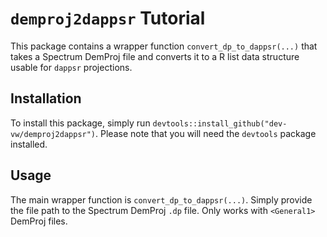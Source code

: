 # `demproj2dappsr` Tutorial

This package contains a wrapper function `convert_dp_to_dappsr(...)` that takes a Spectrum DemProj file and converts it to a R list data structure usable for `dappsr` projections.

## Installation

To install this package, simply run `devtools::install_github("dev-vw/demproj2dappsr")`. Please note that you will need the `devtools` package installed.

## Usage

The main wrapper function is `convert_dp_to_dappsr(...)`. Simply provide the file path to the Spectrum DemProj `.dp` file. Only works with `<General1>` DemProj files.
